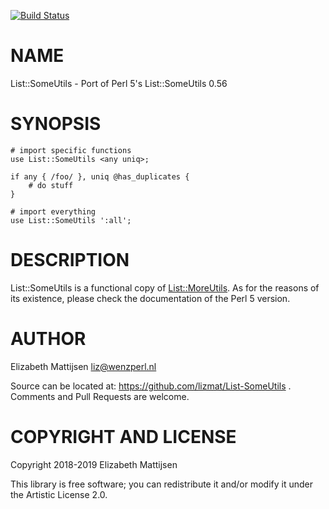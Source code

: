 [![Build Status](https://travis-ci.org/lizmat/List-SomeUtils.svg?branch=master)](https://travis-ci.org/lizmat/List-SomeUtils)

NAME
====

List::SomeUtils - Port of Perl 5's List::SomeUtils 0.56

SYNOPSIS
========

    # import specific functions
    use List::SomeUtils <any uniq>;

    if any { /foo/ }, uniq @has_duplicates {
        # do stuff
    }

    # import everything
    use List::SomeUtils ':all';

DESCRIPTION
===========

List::SomeUtils is a functional copy of [List::MoreUtils](List::MoreUtils). As for the reasons of its existence, please check the documentation of the Perl 5 version.

AUTHOR
======

Elizabeth Mattijsen <liz@wenzperl.nl>

Source can be located at: https://github.com/lizmat/List-SomeUtils . Comments and Pull Requests are welcome.

COPYRIGHT AND LICENSE
=====================

Copyright 2018-2019 Elizabeth Mattijsen

This library is free software; you can redistribute it and/or modify it under the Artistic License 2.0.


